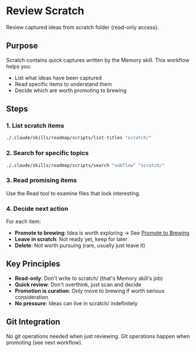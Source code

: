 # Review Scratch

Review captured ideas from scratch folder (read-only access).

## Purpose

Scratch contains quick captures written by the Memory skill. This workflow helps you:
- List what ideas have been captured
- Read specific items to understand them
- Decide which are worth promoting to brewing

## Steps

### 1. List scratch items

```bash
./.claude/skills/roadmap/scripts/list-titles "scratch/"
```

### 2. Search for specific topics

```bash
./.claude/skills/roadmap/scripts/search "subflow" "scratch/"
```

### 3. Read promising items

Use the Read tool to examine files that look interesting.

### 4. Decide next action

For each item:
- **Promote to brewing**: Idea is worth exploring → See [Promote to Brewing](promote-brewing.md)
- **Leave in scratch**: Not ready yet, keep for later
- **Delete**: Not worth pursuing (rare, usually just leave it)

## Key Principles

- **Read-only**: Don't write to scratch/ (that's Memory skill's job)
- **Quick review**: Don't overthink, just scan and decide
- **Promotion is curation**: Only move to brewing if worth serious consideration
- **No pressure**: Ideas can live in scratch/ indefinitely

## Git Integration

No git operations needed when just reviewing. Git operations happen when promoting (see next workflow).
